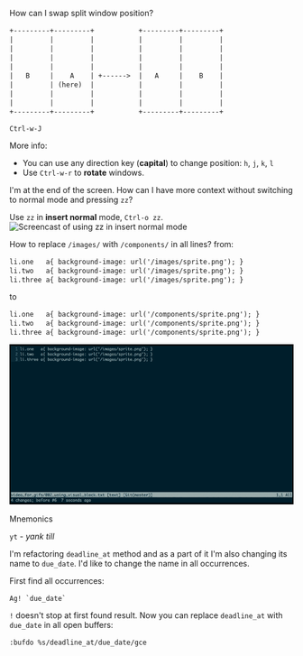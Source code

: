 How can I swap split window position?

```
+---------+---------+           +---------+---------+
|         |         |           |         |         |
|         |         |           |         |         |
|         |         |           |         |         |
|         |         |           |         |         |
|   B     |    A    | +------>  |   A     |    B    |
|         | (here)  |           |         |         |
|         |         |           |         |         |
|         |         |           |         |         |
+---------+---------+           +---------+---------+
```

```
Ctrl-w-J
```

More info:
- You can use any direction key (**capital**) to change position: `h`, `j`, `k`, `l`
- Use `Ctrl-w-r` to **rotate** windows.


I'm at the end of the screen. How can I have more context without switching to
normal mode and pressing `zz`?

Use `zz` in **insert normal** mode, `Ctrl-o zz`.
![Screencast of using zz in insert normal mode](images/003_zz_for_context.gif)


How to replace `/images/` with `/components/` in all lines?
from:

```
li.one   a{ background-image: url('/images/sprite.png'); }
li.two   a{ background-image: url('/images/sprite.png'); }
li.three a{ background-image: url('/images/sprite.png'); }
```

to

```
li.one   a{ background-image: url('/components/sprite.png'); }
li.two   a{ background-image: url('/components/sprite.png'); }
li.three a{ background-image: url('/components/sprite.png'); }
```

![Screencast of using visual block](images/002_using_visual_block.gif)


Mnemonics

`yt` - *yank till*


I'm refactoring `deadline_at` method and as a part of it I'm also changing its name to
`due_date`. I'd like to change the name in all occurrences.

First find all occurrences:

```
Ag! `due_date`
```

`!` doesn't stop at first found result. Now you can replace `deadline_at` with
`due_date` in all open buffers:

```
:bufdo %s/deadline_at/due_date/gce
```

